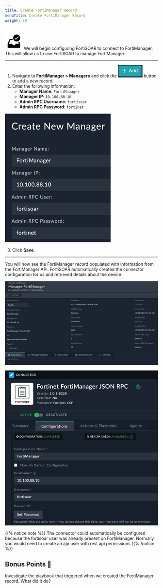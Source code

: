 ```yaml
---
title: Create FortiManager Record
menuTitle: Create FortiManager Record
weight: 30
---
```


![search_icon](check_box.svg)
We will begin configuring FortiSOAR to connect to FortiManager. This will allow us to use FortiSOAR to manage FortiManager.

---

1. Navigate to **FortiManager > Managers** and click the ![Add button](add.png?classes=inline) button to add a new record.
2. Enter the following information:
    - **Manager Name**: ```FortiManager```
    - **Manager IP**: ```10.100.88.10```
    - **Admin RPC Username**: ```fortisoar```
    - **Admin RPC Password**: ```fortinet```

![Create FortiManager Record](create_manager_screen.png)

3. Click **Save**.

---
You will now see the FortiManager record populated with information from the FortiManager API. FortiSOAR automatically created the connector configuration for us and retrieved details about the device

![FortiManager Record](manager_record.png)

![FMG RPC Connector](fmg_rpc_connector.png)

{{% notice note %}}
The connector could automatically be configured because the fortisoar user was already present on FortiManager. Normally you would need to create an api user with rest api permissions
{{% /notice %}}



## Bonus Points :money_with_wings:
Investigate the playbook that triggered when we created the FortiManager record. What did it do?